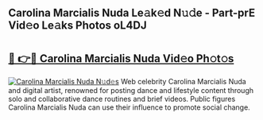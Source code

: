 ## Carolina Marcialis Nuda Le𝚊k𝚎d N𝚞𝚍e - Part-prE Vid𝚎o Le𝚊ks Photos oL4DJ

# <h2><a href="http://fbbuhav.evod.top/?m=Carolina+Marcialis+Nuda">🔗 👉🔴 Carolina Marcialis Nuda Vid𝚎o Ph𝚘t𝚘s</a></h2>

[![Carolina Marcialis Nuda N𝚞d𝚎s](https://i.imgur.com/8V9OHl7.gif)](http://fbbuhav.evod.top/?m=Carolina+Marcialis+Nuda)
Web celebrity Carolina Marcialis Nuda and digital artist, renowned for posting dance and lifestyle content through solo and collaborative dance routines and brief videos. Public figures Carolina Marcialis Nuda can use their influence to promote social change. 
